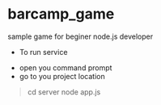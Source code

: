 # barcamp_game
sample game for beginer node.js developer

* To run service
- open you command prompt
- go to you project location

> cd server
> node app.js

